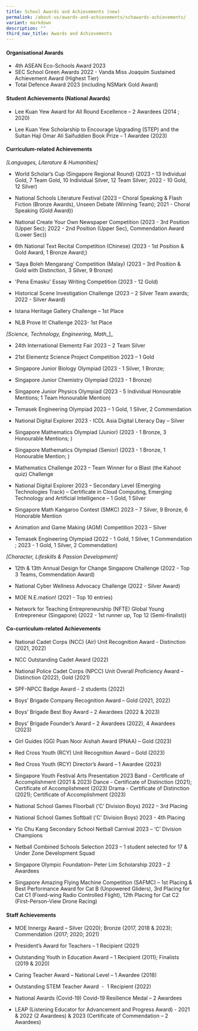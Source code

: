 ```yaml
---
title: School Awards and Achievements (new)
permalink: /about-us/awards-and-achievements/schawards-achievements/
variant: markdown
description: ""
third_nav_title: Awards and Achievements
---
```

####   Organisational Awards

* 4th ASEAN Eco-Schools Award 2023
* SEC School Green Awards 2022 - Vanda Miss Joaquim Sustained Achievement Award (Highest Tier)
* Total Defence Award 2023 (including NSMark Gold Award)

#### Student Achievements (National Awards)

* Lee Kuan Yew Award for All Round Excellence – 2 Awardees (2014 ; 2020)  
  

* Lee Kuan Yew Scholarship to Encourage Upgrading (STEP) and the Sultan Haji Omar Ali Saifuddien Book Prize – 1 Awardee (2023)

#### Curriculum-related Achievements

  
_\[Languages, Literature & Humanities\]_

* World Scholar’s Cup (Singapore Regional Round) (2023 – 13 Individual Gold, 7 Team Gold, 10 Individual Silver, 12 Team Silver; 2022 - 10 Gold, 12 Silver)

* National Schools Literature Festival (2023 – Choral Speaking & Flash Fiction (Bronze Awards), Unseen Debate (Winning Team); 2021 - Choral Speaking (Gold Award))

* National Create Your Own Newspaper Competition (2023 - 3rd Position (Upper Sec); 2022 - 2nd Position (Upper Sec), Commendation Award (Lower Sec))

* 6th National Text Recital Competition (Chinese) (2023 - 1st Position & Gold Award, 1 Bronze Award;)

* ‘Saya Boleh Mengarang’ Competition (Malay) (2023 – 3rd Position & Gold with Distinction, 3 Silver, 9 Bronze)

* 'Pena Emasku' Essay Writing Competition (2023 - 12 Gold) 

* Historical Scene Investigation Challenge (2023 – 2 Silver Team awards; 2022 - Silver Award)

* Istana Heritage Gallery Challenge – 1st Place

* NLB Prove It! Challenge 2023- 1st Place

_\[Science, Technology, Engineering, Math__\]_

* 24th International Elementz Fair 2023 – 2 Team Silver

* 21st Elementz Science Project Competition 2023 – 1 Gold

* Singapore Junior Biology Olympiad (2023 - 1 Silver, 1 Bronze; 

*  Singapore Junior Chemistry Olympiad (2023 - 1 Bronze)

*  Singapore Junior Physics Olympiad (2023 - 5 Individual Honourable Mentions; 1 Team Honourable Mention)

* Temasek Engineering Olympiad 2023 – 1 Gold, 1 Silver, 2 Commendation

* National Digital Explorer 2023 - ICDL Asia Digital Literacy Day – Silver

* Singapore Mathematics Olympiad (Junior) (2023 - 1 Bronze, 3 Honourable Mentions; )

* Singapore Mathematics Olympiad (Senior) (2023 - 1 Bronze, 1 Honourable Mention; )

* Mathematics Challenge 2023 – Team Winner for α Blast (the Kahoot quiz) Challenge

* National Digital Explorer 2023 – Secondary Level (Emerging Technologies Track) – Certificate in Cloud Computing, Emerging Technology and Artificial Intelligence – 1 Gold, 1 Silver

* Singapore Math Kangaroo Contest (SMKC) 2023 – 7 Silver, 9 Bronze, 6 Honorable Mention

* Animation and Game Making (AGM) Competition 2023 – Silver

* Temasek Engineering Olympiad (2022 - 1 Gold, 1 Silver, 1 Commendation ; 2023 - 1 Gold, 1 Silver, 2 Commendation) 
 
_\[Character, Lifeskills & Passion Development]_
* 12th & 13th Annual Design for Change Singapore Challenge (2022 - Top 3 Teams, Commendation Award)

* National Cyber Wellness Advocacy Challenge (2022 - Silver Award)

* MOE N.E.mation! (2021 - Top 10 entries)

* Network for Teaching Entrepreneurship (NFTE) Global Young Entrepreneur (Singapore) (2022 - 1st runner up, Top 12 (Semi-finalist))

#### Co-curriculum-related Achievements  


* National Cadet Corps (NCC) (Air) Unit Recognition Award - Distinction (2021, 2022)
* NCC Outstanding Cadet Award (2022)
  

* National Police Cadet Corps (NPCC) Unit Overall Proficiency Award – Distinction (2022), Gold (2021)
* SPF-NPCC Badge Award - 2 students (2022)
  

* Boys’ Brigade Company Recognition Award – Gold (2021, 2022)  

* Boys’ Brigade Best Boy Award – 2 Awardees (2022 & 2023)
  
* Boys’ Brigade Founder’s Award – 2 Awardees (2022), 4 Awardees (2023)
  
* Girl Guides (GG) Puan Noor Aishah Award (PNAA) – Gold (2023)
  
* Red Cross Youth (RCY) Unit Recognition Award – Gold (2023)  
* Red Cross Youth (RCY) Director’s Award – 1 Awardee (2023) 

* Singapore Youth Festival Arts Presentation 2023 
Band - Certificate of Accomplishment (2021 & 2023)
Dance - Certificate of Distinction (2021); Certificate of Accomplishment (2023)
Drama - Certificate of Distinction (2021); Certificate of Accomplishment (2023)
  
* National School Games Floorball (‘C’ Division Boys) 2022 – 3rd Placing  
  

* National School Games Softball ('C' Division Boys) 2023 - 4th Placing  
  

* Yio Chu Kang Secondary School Netball Carnival 2023 – ‘C’ Division Champions  
  

* Netball Combined Schools Selection 2023 – 1 student selected for 17 & Under Zone Development Squad  
  

* Singapore Olympic Foundation– Peter Lim Scholarship 2023 – 2 Awardees  
  

* Singapore Amazing Flying Machine Competition (SAFMC) – 1st Placing & Best Performance Award for Cat B (Unpowered Gliders), 3rd Placing for Cat C1 (Fixed-wing Radio Controlled Flight), 12th Placing for Cat C2 (First-Person-View Drone Racing)

#### Staff Achievements
 
* MOE Innergy Award – Silver (2020); Bronze (2017, 2018 & 2023); Commendation (2017; 2020; 2021)  
  

* President’s Award for Teachers – 1 Recipient (2021)  
  

* Outstanding Youth in Education Award – 1 Recipient (2011); Finalists (2019 & 2020)  
  

* Caring Teacher Award – National Level – 1 Awardee (2018)  
  

* Outstanding STEM Teacher Award  -  1 Recipient (2022)  
  

* National Awards (Covid-19) Covid-19 Resilience Medal – 2 Awardees  
  

* LEAP (Listening Educator for Advancement and Progress Award) - 2021 & 2022 (2 Awardees) & 2023 (Certificate of Commendation – 2 Awardees)